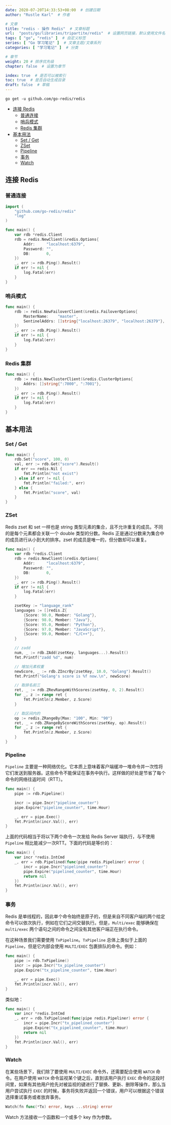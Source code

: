 ```yaml
---
date: 2020-07-20T14:33:53+08:00  # 创建日期
author: "Rustle Karl"  # 作者

# 文章
title: "redis - 操作 Redis"  # 文章标题
url:  "posts/go/libraries/tripartite/redis"  # 设置网页链接，默认使用文件名
tags: [ "go", "redis" ]  # 自定义标签
series: [ "Go 学习笔记" ]  # 文章主题/文章系列
categories: [ "学习笔记" ]  # 分类

# 章节
weight: 20 # 排序优先级
chapter: false  # 设置为章节

index: true  # 是否可以被索引
toc: true  # 是否自动生成目录
draft: false  # 草稿
---
```


```shell
go get -u github.com/go-redis/redis
```

- [连接 Redis](#连接-redis)
	- [普通连接](#普通连接)
	- [哨兵模式](#哨兵模式)
	- [Redis 集群](#redis-集群)
- [基本用法](#基本用法)
	- [Set / Get](#set--get)
	- [ZSet](#zset)
	- [Pipeline](#pipeline)
	- [事务](#事务)
	- [Watch](#watch)

## 连接 Redis

### 普通连接

```go
import (
	"github.com/go-redis/redis"
	"log"
)

func main() {
	var rdb *redis.Client
	rdb = redis.NewClient(&redis.Options{
		Addr:     "localhost:6379",
		Password: "",
		DB:       0,
	})
	_, err := rdb.Ping().Result()
	if err != nil {
		log.Fatal(err)
	}
}
```

### 哨兵模式

```go
func main() {
	rdb := redis.NewFailoverClient(&redis.FailoverOptions{
		MasterName:    "master",
		SentinelAddrs: []string{"localhost:26379", "localhost:26379"},
	})
	_, err := rdb.Ping().Result()
	if err != nil {
		log.Fatal(err)
	}
}
```

### Redis 集群

```go
func main() {
	rdb := redis.NewClusterClient(&redis.ClusterOptions{
		Addrs: []string{":7000", ":7001"},
	})
	_, err := rdb.Ping().Result()
	if err != nil {
		log.Fatal(err)
	}
}
```

## 基本用法

### Set / Get

```go
func main() {
	rdb.Set("score", 100, 0)
	val, err := rdb.Get("score").Result()
	if err == redis.Nil {
		fmt.Println("not exist")
	} else if err != nil {
		fmt.Println("failed:", err)
	} else {
		fmt.Println("score", val)
	}
}
```

### ZSet

Redis zset 和 set 一样也是 string 类型元素的集合，且不允许重复的成员。不同的是每个元素都会关联一个 double 类型的分数。Redis 正是通过分数来为集合中的成员进行从小到大的排序。zset 的成员是唯一的，但分数却可以重复。

```go
func main() {
	var rdb *redis.Client
	rdb = redis.NewClient(&redis.Options{
		Addr:     "localhost:6379",
		Password: "",
		DB:       0,
	})
	_, err := rdb.Ping().Result()
	if err != nil {
		log.Fatal(err)
	}

	zsetKey := "language_rank"
	languages := []redis.Z{
		{Score: 90.0, Member: "Golang"},
		{Score: 98.0, Member: "Java"},
		{Score: 95.0, Member: "Python"},
		{Score: 97.0, Member: "JavaScript"},
		{Score: 99.0, Member: "C/C++"},
	}

	// zadd
	num, _ := rdb.ZAdd(zsetKey, languages...).Result()
	fmt.Printf("zadd %d", num)

	// 增加元素权重
	newScore, _ := rdb.ZIncrBy(zsetKey, 10.0, "Golang").Result()
	fmt.Printf("Golang's score is %f now.\n", newScore)

	// 取排名前三
	ret, _ := rdb.ZRevRangeWithScores(zsetKey, 0, 2).Result()
	for _, z := range ret {
		fmt.Println(z.Member, z.Score)
	}

	// 取区间内的
	op := redis.ZRangeBy{Max: "100", Min: "90"}
	ret, _ = rdb.ZRangeByScoreWithScores(zsetKey, op).Result()
	for _, z := range ret {
		fmt.Println(z.Member, z.Score)
	}
}
```

### Pipeline

`Pipeline` 主要是一种网络优化。它本质上意味着客户端缓冲一堆命令并一次性将它们发送到服务器。这些命令不能保证在事务中执行。这样做的好处是节省了每个命令的网络往返时间（RTT）。

```go
func main() {
	pipe := rdb.Pipeline()

	incr := pipe.Incr("pipeline_counter")
	pipe.Expire("pipeline_counter", time.Hour)

	_, err = pipe.Exec()
	fmt.Println(incr.Val(), err)
}
```

上面的代码相当于将以下两个命令一次发给 Redis Server 端执行，与不使用 `Pipeline` 相比能减少一次RTT。下面的代码是等价的：

```go
func main() {
	var incr *redis.IntCmd
	_, err = rdb.Pipelined(func(pipe redis.Pipeliner) error {
		incr = pipe.Incr("pipelined_counter")
		pipe.Expire("pipelined_counter", time.Hour)
		return nil
	})
	fmt.Println(incr.Val(), err)
}
```

### 事务

Redis 是单线程的，因此单个命令始终是原子的，但是来自不同客户端的两个给定命令可以依次执行，例如在它们之间交替执行。但是，`Multi/exec` 能够确保在 `multi/exec` 两个语句之间的命令之间没有其他客户端正在执行命令。

在这种场景我们需要使用 `TxPipeline`。`TxPipeline` 总体上类似于上面的 `Pipeline`，但是它内部会使用 `MULTI/EXEC` 包裹排队的命令。例如：

```go
func main() {
	pipe := rdb.TxPipeline()
	incr := pipe.Incr("tx_pipeline_counter")
	pipe.Expire("tx_pipeline_counter", time.Hour)

	_, err = pipe.Exec()
	fmt.Println(incr.Val(), err)
}
```

类似地：

```go
func main() {
	var incr *redis.IntCmd
	_, err = rdb.TxPipelined(func(pipe redis.Pipeliner) error {
		incr = pipe.Incr("tx_pipelined_counter")
		pipe.Expire("tx_pipelined_counter", time.Hour)
		return nil
	})
	fmt.Println(incr.Val(), err)
}
```

### Watch

在某些场景下，我们除了要使用 `MULTI/EXEC` 命令外，还需要配合使用 `WATCH` 命令。在用户使用 `WATCH` 命令监视某个键之后，直到该用户执行 `EXEC` 命令的这段时间里，如果有其他用户抢先对被监视的键进行了替换、更新、删除等操作，那么当用户尝试执行 `EXEC` 的时候，事务将失败并返回一个错误，用户可以根据这个错误选择重试事务或者放弃事务。

```go
Watch(fn func(*Tx) error, keys ...string) error
```

Watch 方法接收一个函数和一个或多个 key 作为参数。
